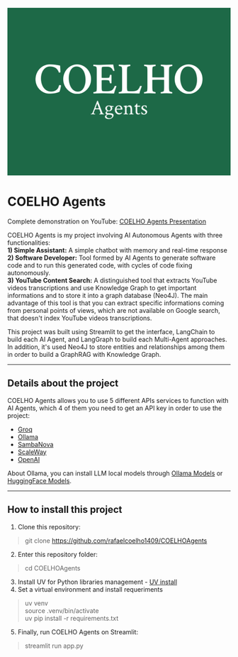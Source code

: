 ![COELHO Agents](assets/coelho_agents_logo.png)
# COELHO Agents
Complete demonstration on YouTube: [COELHO Agents Presentation](https://www.youtube.com/watch?v=lxXcUA0jmcM)

COELHO Agents is my project involving AI Autonomous Agents with three functionalities:  
**1) Simple Assistant:** A simple chatbot with memory and real-time response  
**2) Software Developer:** Tool formed by AI Agents to generate software code and to run this generated code, with cycles of code fixing autonomously.  
**3) YouTube Content Search:** A distinguished tool that extracts YouTube videos transcriptions and use Knowledge Graph to get important informations and to store it into a graph database (Neo4J). The main advantage of this tool is that you can extract specific informations coming from personal points of views, which are not available on Google search, that doesn't index YouTube videos transcriptions.  


This project was built using Streamlit to get the interface, LangChain to build each AI Agent, and LangGraph to build each Multi-Agent approaches. In addition, it's used Neo4J to store entities and relationships among them in order to build a GraphRAG with Knowledge Graph.

---

## Details about the project  

COELHO Agents allows you to use 5 different APIs services to function with AI Agents, which 4 of them you need to get an API key in order to use the project:  
- [Groq](https://console.groq.com)
- [Ollama](https://ollama.com/download)
- [SambaNova](https://cloud.sambanova.ai/)
- [ScaleWay](https://account.scaleway.com/)
- [OpenAI](https://platform.openai.com/)

About Ollama, you can install LLM local models through [Ollama Models](https://ollama.com/library) or [HuggingFace Models](https://huggingface.co/models).

---

## How to install this project

1) Clone this repository:  
> git clone https://github.com/rafaelcoelho1409/COELHOAgents  
2) Enter this repository folder:  
> cd COELHOAgents  
3) Install UV for Python libraries management - [UV install](https://docs.astral.sh/uv/getting-started/installation/)  
4) Set a virtual environment and install requeriments  
> uv venv  
> source .venv/bin/activate  
> uv pip install -r requirements.txt
5) Finally, run COELHO Agents on Streamlit:  
> streamlit run app.py